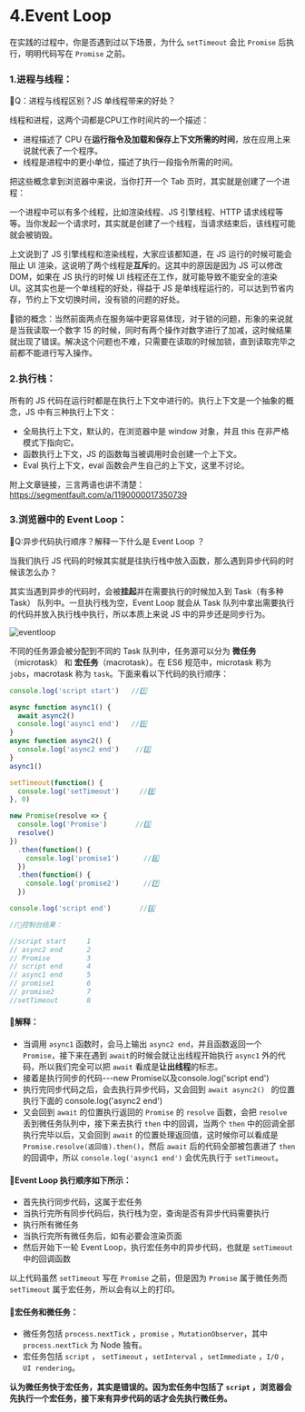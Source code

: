 # 4.Event Loop

在实践的过程中，你是否遇到过以下场景，为什么 `setTimeout` 会比 `Promise` 后执行，明明代码写在 `Promise` 之前。

### 1.进程与线程：

🍊Q：进程与线程区别？JS 单线程带来的好处？

线程和进程，这两个词都是CPU工作时间片的一个描述：

- 进程描述了 CPU 在**运行指令及加载和保存上下文所需的时间**，放在应用上来说就代表了一个程序。
- 线程是进程中的更小单位，描述了执行一段指令所需的时间。

把这些概念拿到浏览器中来说，当你打开一个 Tab 页时，其实就是创建了一个进程：

一个进程中可以有多个线程，比如渲染线程、JS 引擎线程、HTTP 请求线程等等。当你发起一个请求时，其实就是创建了一个线程，当请求结束后，该线程可能就会被销毁。



上文说到了 JS 引擎线程和渲染线程，大家应该都知道，在 JS 运行的时候可能会阻止 UI 渲染，这说明了两个线程是**互斥**的。这其中的原因是因为 JS 可以修改 DOM，如果在 JS 执行的时候 UI 线程还在工作，就可能导致不能安全的渲染 UI。这其实也是一个单线程的好处，得益于 JS 是单线程运行的，可以达到节省内存，节约上下文切换时间，没有锁的问题的好处。

🔐锁的概念：当然前面两点在服务端中更容易体现，对于锁的问题，形象的来说就是当我读取一个数字 15 的时候，同时有两个操作对数字进行了加减，这时候结果就出现了错误。解决这个问题也不难，只需要在读取的时候加锁，直到读取完毕之前都不能进行写入操作。



### 2.执行栈：

所有的 JS 代码在运行时都是在执行上下文中进行的。执行上下文是一个抽象的概念，JS 中有三种执行上下文：

- 全局执行上下文，默认的，在浏览器中是 window 对象，并且 this 在非严格模式下指向它。
- 函数执行上下文，JS 的函数每当被调用时会创建一个上下文。
- Eval 执行上下文，eval 函数会产生自己的上下文，这里不讨论。

附上文章链接，三言两语也讲不清楚：https://segmentfault.com/a/1190000017350739



### 3.浏览器中的 Event Loop：

🍊Q:异步代码执行顺序？解释一下什么是 Event Loop ？

当我们执行 JS 代码的时候其实就是往执行栈中放入函数，那么遇到异步代码的时候该怎么办？

其实当遇到异步的代码时，会被**挂起**并在需要执行的时候加入到 Task（有多种 Task） 队列中。一旦执行栈为空，Event Loop 就会从 Task 队列中拿出需要执行的代码并放入执行栈中执行，所以本质上来说 JS 中的异步还是同步行为。

![eventloop](/Users/xuyongqi/Pictures/learn/eventloop.png)

不同的任务源会被分配到不同的 Task 队列中，任务源可以分为 **微任务**（microtask） 和 **宏任务**（macrotask）。在 ES6 规范中，microtask 称为 `jobs`，macrotask 称为 `task`。下面来看以下代码的执行顺序：

```javascript
console.log('script start')   //1️⃣

async function async1() {
  await async2()
  console.log('async1 end')   //5️⃣
}
async function async2() {
  console.log('async2 end')    //2️⃣
}
async1()

setTimeout(function() {
  console.log('setTimeout')     //8️⃣
}, 0)

new Promise(resolve => {
  console.log('Promise')       //3️⃣
  resolve()
})
  .then(function() {
    console.log('promise1')      //6️⃣
  })
  .then(function() {
    console.log('promise2')      //7️⃣
  })

console.log('script end')       //4️⃣

//🤖控制台结果：

//script start     1
// async2 end      2
// Promise         3
// script end      4
// async1 end      5
// promise1        6
// promise2        7
//setTimeout       8
```

#### 🌵解释：

- 当调用 `async1` 函数时，会马上输出 `async2 end`，并且函数返回一个 `Promise`，接下来在遇到 `await`的时候会就让出线程开始执行 `async1` 外的代码，所以我们完全可以把 `await` 看成是**让出线程**的标志。
- 接着是执行同步的代码---new Promise以及console.log('script end') 
- 执行完同步代码之后，会去执行异步代码，又会回到 `await async2() ` 的位置执行下面的 console.log('async2 end')
- 又会回到 `await` 的位置执行返回的 `Promise` 的 `resolve` 函数，会把 `resolve` 丢到微任务队列中，接下来去执行 `then` 中的回调，当两个 `then` 中的回调全部执行完毕以后，又会回到 `await` 的位置处理返回值，这时候你可以看成是 `Promise.resolve(返回值).then()`，然后 `await` 后的代码全部被包裹进了 `then` 的回调中，所以 `console.log('async1 end')` 会优先执行于 `setTimeout`。



#### 🌵Event Loop 执行顺序如下所示：

- 首先执行同步代码，这属于宏任务
- 当执行完所有同步代码后，执行栈为空，查询是否有异步代码需要执行
- 执行所有微任务
- 当执行完所有微任务后，如有必要会渲染页面
- 然后开始下一轮 Event Loop，执行宏任务中的异步代码，也就是 `setTimeout` 中的回调函数

以上代码虽然 `setTimeout` 写在 `Promise` 之前，但是因为 `Promise` 属于微任务而 `setTimeout` 属于宏任务，所以会有以上的打印。



#### 🌵宏任务和微任务：

- 微任务包括 `process.nextTick` ，`promise` ，`MutationObserver`，其中 `process.nextTick` 为 Node 独有。
- 宏任务包括 `script` ， `setTimeout` ，`setInterval` ，`setImmediate` ，`I/O` ，`UI rendering`。

**认为微任务快于宏任务，其实是错误的。因为宏任务中包括了 `script` ，浏览器会先执行一个宏任务，接下来有异步代码的话才会先执行微任务。**